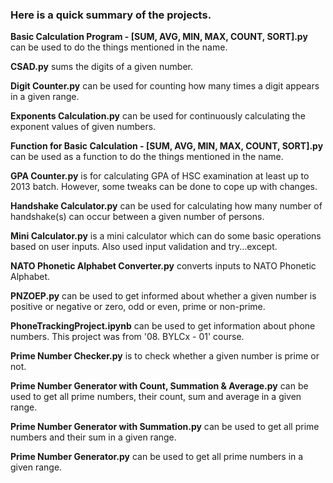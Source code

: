 ### Here is a quick summary of the projects.

**Basic Calculation Program - [SUM, AVG, MIN, MAX, COUNT, SORT].py** can be used to do the things mentioned in the name.

**CSAD.py** sums the digits of a given number.

**Digit Counter.py** can be used for counting how many times a digit appears in a given range.

**Exponents Calculation.py** can be used for continuously calculating the exponent values of given numbers. 

**Function for Basic Calculation - [SUM, AVG, MIN, MAX, COUNT, SORT].py** can be used as a function to do the things mentioned in the name.

**GPA Counter.py** is for calculating GPA of HSC examination at least up to 2013 batch. However, some tweaks can be done to cope up with changes.

**Handshake Calculator.py** can be used for calculating how many number of handshake(s) can occur between a given number of persons.

**Mini Calculator.py** is a mini calculator which can do some basic operations based on user inputs. Also used input validation and try...except.

**NATO Phonetic Alphabet Converter.py** converts inputs to NATO Phonetic Alphabet.

**PNZOEP.py** can be used to get informed about whether a given number is positive or negative or zero, odd or even, prime or non-prime.

**PhoneTrackingProject.ipynb** can be used to get information about phone numbers. This project was from '08. BYLCx - 01' course.

**Prime Number Checker.py** is to check whether a given number is prime or not.

**Prime Number Generator with Count, Summation & Average.py** can be used to get all prime numbers, their count, sum and average in a given range.

**Prime Number Generator with Summation.py** can be used to get all prime numbers and their sum in a given range.

**Prime Number Generator.py** can be used to get all prime numbers in a given range.
